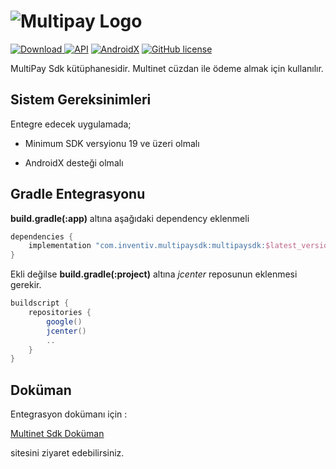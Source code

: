 # ![Multipay Logo](https://docs.multinet.com.tr/multipay/theme/uploads/logo.png)

[ ![Download](https://api.bintray.com/packages/inventiv/MultiPay-Android-SDK/com.inventiv.multipaysdk/images/download.svg?version=1.0.6) ](https://bintray.com/inventiv/MultiPay-Android-SDK/com.inventiv.multipaysdk/1.0.6/link)
[![API](https://img.shields.io/badge/API-19%2B-brightgreen.svg?style=flat)](https://developer.android.com/studio/releases/platforms#4.4)
[![AndroidX](https://img.shields.io/badge/androidX-✓-blueviolet)](#)
[![GitHub license](https://img.shields.io/github/license/multinetinventiv/MultiPay-Android-Sdk)](https://github.com/multinetinventiv/MultiPay-Android-Sdk/blob/main/LICENSE)

MultiPay Sdk kütüphanesidir. Multinet cüzdan ile ödeme almak için kullanılır.

## Sistem Gereksinimleri

Entegre edecek uygulamada;

- Minimum SDK versyionu 19 ve üzeri olmalı

- AndroidX desteği olmalı

## Gradle Entegrasyonu

**build.gradle(:app)** altına aşağıdaki dependency eklenmeli

```Groovy
dependencies {
    implementation "com.inventiv.multipaysdk:multipaysdk:$latest_version"
}
```

Ekli değilse **build.gradle(:project)** altına *jcenter* reposunun eklenmesi gerekir.

```Groovy
buildscript {
    repositories {
        google()
        jcenter()
        ..
    }
}
```

## Doküman

Entegrasyon dokümanı için :

[Multinet Sdk Doküman](https://docs.multinet.com.tr/multipay/integration)

sitesini ziyaret edebilirsiniz.
